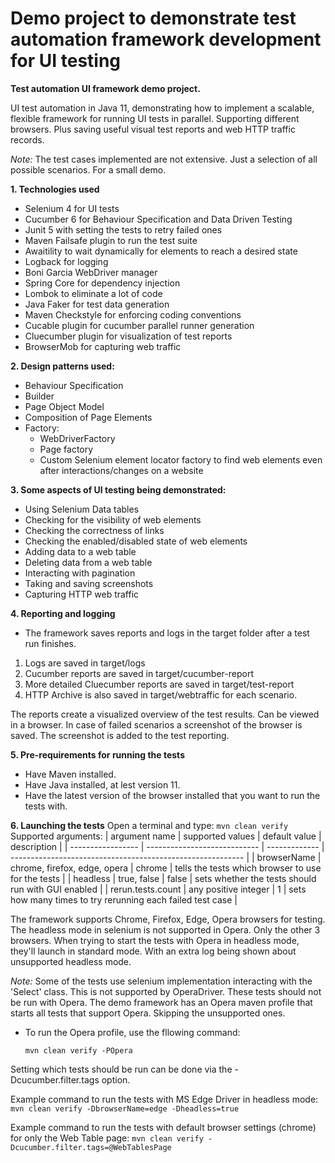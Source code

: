 # Demo project to demonstrate test automation framework development for UI testing

**Test automation UI framework demo project.**

UI test automation in Java 11, demonstrating how to implement a scalable, flexible framework for running UI tests in parallel.
Supporting different browsers.
Plus saving useful visual test reports and web HTTP traffic records.

*Note:* The test cases implemented are not extensive. Just a selection of all possible scenarios.
For a small demo.

**1. Technologies used**
- Selenium 4 for UI tests
- Cucumber 6 for Behaviour Specification and Data Driven Testing
- Junit 5 with setting the tests to retry failed ones
- Maven Failsafe plugin to run the test suite
- Awaitility to wait dynamically for elements to reach a desired state
- Logback for logging
- Boni Garcia WebDriver manager
- Spring Core for dependency injection
- Lombok to eliminate a lot of code
- Java Faker for test data generation
- Maven Checkstyle for enforcing coding conventions
- Cucable plugin for cucumber parallel runner generation
- Cluecumber plugin for visualization of test reports
- BrowserMob for capturing web traffic

**2. Design patterns used:**
- Behaviour Specification
- Builder
- Page Object Model
- Composition of Page Elements
- Factory:
    * WebDriverFactory
    * Page factory
    * Custom Selenium element locator factory to find web elements even after interactions/changes on a website

**3. Some aspects of UI testing being demonstrated:**
- Using Selenium Data tables
- Checking for the visibility of web elements
- Checking the correctness of links
- Checking the enabled/disabled state of web elements
- Adding data to a web table
- Deleting data from a web table
- Interacting with pagination
- Taking and saving screenshots
- Capturing HTTP web traffic

**4. Reporting and logging**
- The framework saves reports and logs in the target folder after a test run finishes.
1. Logs are saved in target/logs
1. Cucumber reports are saved in target/cucumber-report
1. More detailed Cluecumber reports are saved in target/test-report
1. HTTP Archive is also saved in target/webtraffic for each scenario.
   
The reports create a visualized overview of the test results. Can be viewed in a browser.
In case of failed scenarios a screenshot of the browser is saved.
The screenshot is added to the test reporting.

**5. Pre-requirements for running the tests**
- Have Maven installed.
- Have Java installed, at lest version 11.
- Have the latest version of the browser installed that you want to run the tests with.

**6. Launching the tests**
Open a terminal and type:
    ```
    mvn clean verify
    ```
Supported arguments:
| argument name     | supported values             | default value | description                                                |
| ----------------- | ---------------------------- | ------------- | ---------------------------------------------------------- |
| browserName       | chrome, firefox, edge, opera | chrome        | tells the tests which browser to use for the tests         |
| headless          | true, false                  | false         | sets whether the tests should run with GUI enabled         |
| rerun.tests.count | any positive integer         | 1             | sets how many times to try rerunning each failed test case |

The framework supports Chrome, Firefox, Edge, Opera browsers for testing.
The headless mode in selenium is not supported in Opera. Only the other 3 browsers.
When trying to start the tests with Opera in headless mode, they'll launch in standard mode.
With an extra log being shown about unsupported headless mode.

*Note:* 
    Some of the tests use selenium implementation interacting with the 'Select' class.
    This is not supported by OperaDriver.
    These tests should not be run with Opera.
    The demo framework has an Opera maven profile that starts all tests that support Opera.
    Skipping the unsupported ones.

   - To run the Opera profile, use the fllowing command:
        ```
        mvn clean verify -POpera
        ```

Setting which tests should be run can be done via the -Dcucumber.filter.tags option.

Example command to run the tests with MS Edge Driver in headless mode:
    ```
    mvn clean verify -DbrowserName=edge -Dheadless=true
    ```

Example command to run the tests with default browser settings (chrome) for only the Web Table page:
    ```
    mvn clean verify -Dcucumber.filter.tags=@WebTablesPage
    ```
